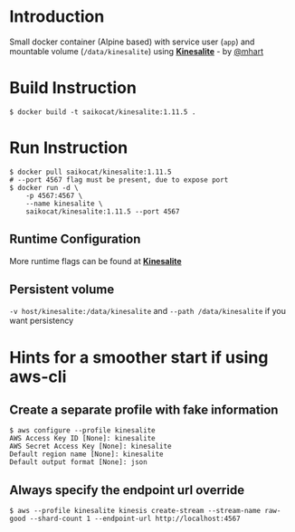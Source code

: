 # Introduction
Small docker container (Alpine based) with service user (`app`) and mountable volume (`/data/kinesalite`) using __[Kinesalite](https://github.com/mhart/kinesalite)__ - by [@mhart](http://www.github.com/mhart/kinesalite)

# Build Instruction
```
$ docker build -t saikocat/kinesalite:1.11.5 .
```

# Run Instruction
```
$ docker pull saikocat/kinesalite:1.11.5
# --port 4567 flag must be present, due to expose port
$ docker run -d \
    -p 4567:4567 \
    --name kinesalite \
    saikocat/kinesalite:1.11.5 --port 4567
```

## Runtime Configuration
More runtime flags can be found at __[Kinesalite](https://github.com/mhart/kinesalite)__

## Persistent volume
`-v host/kinesalite:/data/kinesalite` and `--path /data/kinesalite`
if you want persistency

# Hints for a smoother start if using aws-cli
## Create a separate profile with fake information
```
$ aws configure --profile kinesalite
AWS Access Key ID [None]: kinesalite
AWS Secret Access Key [None]: kinesalite
Default region name [None]: kinesalite
Default output format [None]: json
```

## Always specify the endpoint url override
```
$ aws --profile kinesalite kinesis create-stream --stream-name raw-good --shard-count 1 --endpoint-url http://localhost:4567
```
